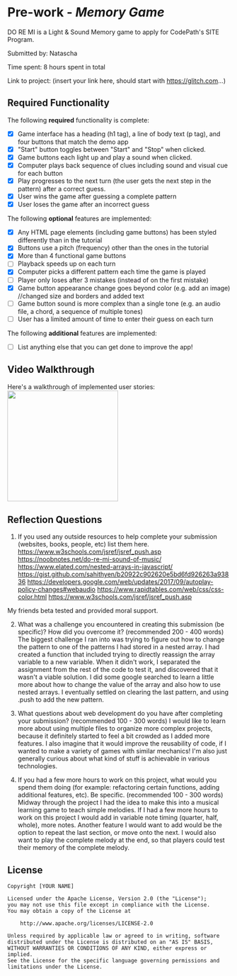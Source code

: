 # Pre-work - *Memory Game*

DO RE MI is a Light & Sound Memory game to apply for CodePath's SITE Program. 

Submitted by: Natascha

Time spent: 8 hours spent in total

Link to project: (insert your link here, should start with https://glitch.com...)

## Required Functionality

The following **required** functionality is complete:

* [X] Game interface has a heading (h1 tag), a line of body text (p tag), and four buttons that match the demo app
* [X] "Start" button toggles between "Start" and "Stop" when clicked. 
* [X] Game buttons each light up and play a sound when clicked. 
* [X] Computer plays back sequence of clues including sound and visual cue for each button
* [X] Play progresses to the next turn (the user gets the next step in the pattern) after a correct guess. 
* [X] User wins the game after guessing a complete pattern
* [X] User loses the game after an incorrect guess

The following **optional** features are implemented:

* [X] Any HTML page elements (including game buttons) has been styled differently than in the tutorial
* [X] Buttons use a pitch (frequency) other than the ones in the tutorial
* [X] More than 4 functional game buttons
* [ ] Playback speeds up on each turn
* [X] Computer picks a different pattern each time the game is played
* [ ] Player only loses after 3 mistakes (instead of on the first mistake)
* [X] Game button appearance change goes beyond color (e.g. add an image) //changed size and borders and added text
* [ ] Game button sound is more complex than a single tone (e.g. an audio file, a chord, a sequence of multiple tones)
* [ ] User has a limited amount of time to enter their guess on each turn

The following **additional** features are implemented:

- [ ] List anything else that you can get done to improve the app!


## Video Walkthrough

Here's a walkthrough of implemented user stories:
<img src="http://g.recordit.co/hqHd1FVpQ9.gif" width=250><br>

## Reflection Questions
1. If you used any outside resources to help complete your submission (websites, books, people, etc) list them here. 
https://www.w3schools.com/jsref/jsref_push.asp
https://noobnotes.net/do-re-mi-sound-of-music/
https://www.elated.com/nested-arrays-in-javascript/
https://gist.github.com/sahithyen/b20922c902620e5bd6fd926263a93836
https://developers.google.com/web/updates/2017/09/autoplay-policy-changes#webaudio
https://www.rapidtables.com/web/css/css-color.html
https://www.w3schools.com/jsref/jsref_push.asp

My friends beta tested and provided moral support.

2. What was a challenge you encountered in creating this submission (be specific)? How did you overcome it? (recommended 200 - 400 words) 
The biggest challenge I ran into was trying to figure out how to change the pattern to one of the patterns I had stored in a nested array. I had created a function that included trying to directly reassign the array variable to a new variable. When it didn't work, I separated the assignment from the rest of the code to test it, and discovered that it wasn't a viable solution. I did some google searched to learn a little more about how to change the value of the array and also how to use nested arrays. I eventually settled on clearing the last pattern, and using .push to add the new pattern.

3. What questions about web development do you have after completing your submission? (recommended 100 - 300 words) 
I would like to learn more about using multiple files to organize more complex projects, because it definitely started to feel a bit crowded as I added more features. I also imagine that it would improve the reusability of code, if I wanted to make a variety of games with similar mechanics! I'm also just generally curious about what kind of stuff is achievable in various technologies.

4. If you had a few more hours to work on this project, what would you spend them doing (for example: refactoring certain functions, adding additional features, etc). Be specific. (recommended 100 - 300 words) 
Midway through the project I had the idea to make this into a musical learning game to teach simple melodies. If I had a few more hours to work on this project I would add in variable note timing (quarter, half, whole), more notes. Another feature I would want to add would be the option to repeat the last section, or move onto the next. I would also want to play the complete melody at the end, so that players could test their memory of the complete melody. 


## License

    Copyright [YOUR NAME]

    Licensed under the Apache License, Version 2.0 (the "License");
    you may not use this file except in compliance with the License.
    You may obtain a copy of the License at

        http://www.apache.org/licenses/LICENSE-2.0

    Unless required by applicable law or agreed to in writing, software
    distributed under the License is distributed on an "AS IS" BASIS,
    WITHOUT WARRANTIES OR CONDITIONS OF ANY KIND, either express or implied.
    See the License for the specific language governing permissions and
    limitations under the License.